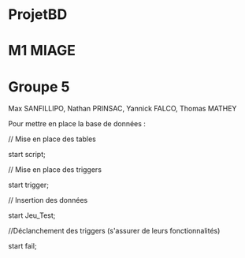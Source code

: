 # ProjetBD
# M1 MIAGE
# Groupe 5
 Max SANFILLIPO, 
 Nathan PRINSAC, 
 Yannick FALCO, 
 Thomas MATHEY

Pour mettre en place la base de données :

// Mise en place des tables

start script;

// Mise en place des triggers

start trigger;

// Insertion des données

start Jeu_Test;

//Déclanchement des triggers (s'assurer de leurs fonctionnalités)

start fail;
